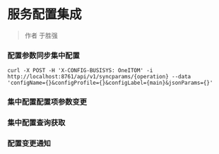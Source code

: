 # 服务配置集成

> 作者 于胜强

### 配置参数同步集中配置

`curl -X POST -H 'X-CONFIG-BUSISYS: OneITOM' -i http://localhost:8761/api/v1/syncparams/{operation} --data 'configName={}&configProfile={}&configLabel={main}&jsonParams={}'`


### 集中配置配置项参数变更


### 集中配置查询获取




### 配置变更通知





